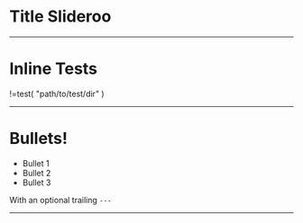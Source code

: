 <!--
{
  "title": "JavaScript Basics 2",
  "plugins": [ "livedemo", "notify" ],
  "theme": "path/to/theme/dir",
  "editorTheme": "codermirrorThemeName"
}
-->

# Title Slideroo

---

# Inline Tests

!=test( "path/to/test/dir" )

---

# Bullets!

* Bullet 1
* Bullet 2
* Bullet 3

With an optional trailing `---`

---